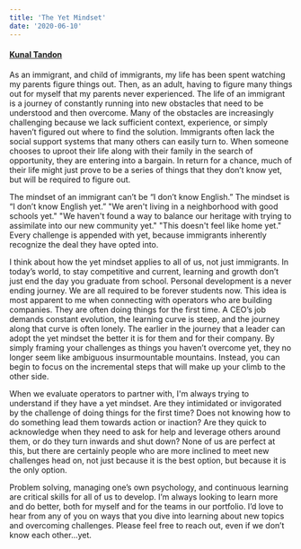 ```yaml
---
title: 'The Yet Mindset'
date: '2020-06-10'
---
```

#### [Kunal Tandon](https://twitter.com/kunaltandon) 

As an immigrant, and child of immigrants, my life has been spent watching my parents figure things out. Then, as an adult, having to figure many things out for myself that my parents never experienced. The life of an immigrant is a journey of constantly running into new obstacles that need to be understood and then overcome. Many of the obstacles are increasingly challenging because we lack sufficient context, experience, or simply haven’t figured out where to find the solution. Immigrants often lack the social support systems that many others can easily turn to. When someone chooses to uproot their life along with their family in the search of opportunity, they are entering into a bargain. In return for a chance, much of their life might just prove to be a series of things that they don’t know yet, but will be required to figure out.

The mindset of an immigrant can’t be “I don’t know English.” The mindset is “I don’t know English yet.” "We aren't living in a neighborhood with good schools yet." "We haven't found a way to balance our heritage with trying to assimilate into our new community yet." "This doesn't feel like home yet." Every challenge is appended with yet, because immigrants inherently recognize the deal they have opted into.

I think about how the yet mindset applies to all of us, not just immigrants. In today’s world, to stay competitive and current, learning and growth don’t just end the day you graduate from school. Personal development is a never ending journey. We are all required to be forever students now. This idea is most apparent to me when connecting with operators who are building companies. They are often doing things for the first time. A CEO’s job demands constant evolution, the learning curve is steep, and the journey along that curve is often lonely. The earlier in the journey that a leader can adopt the yet mindset the better it is for them and for their company. By simply framing your challenges as things you haven’t overcome yet, they no longer seem like ambiguous insurmountable mountains. Instead, you can begin to focus on the incremental steps that will make up your climb to the other side.

When we evaluate operators to partner with, I'm always trying to understand if they have a yet mindset. Are they intimidated or invigorated by the challenge of doing things for the first time? Does not knowing how to do something lead them towards action or inaction? Are they quick to acknowledge when they need to ask for help and leverage others around them, or do they turn inwards and shut down? None of us are perfect at this, but there are certainly people who are more inclined to meet new challenges head on, not just because it is the best option, but because it is the only option.

Problem solving, managing one’s own psychology, and continuous learning are critical skills for all of us to develop. I’m always looking to learn more and do better, both for myself and for the teams in our portfolio. I’d love to hear from any of you on ways that you dive into learning about new topics and overcoming challenges. Please feel free to reach out, even if we don’t know each other...yet.
